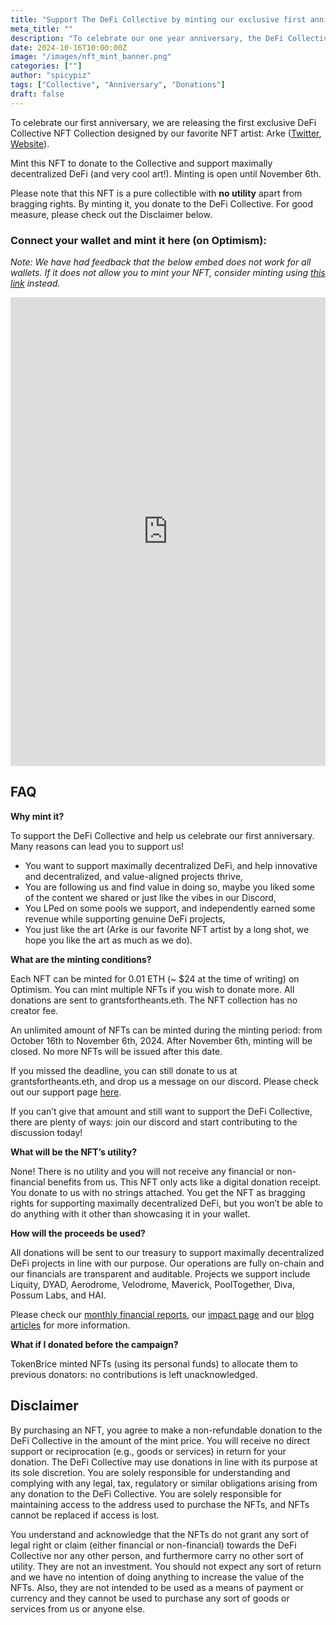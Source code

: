 ```yaml
---
title: "Support The DeFi Collective by minting our exclusive first anniversary NFT Collection"
meta_title: ""
description: "To celebrate our one year anniversary, the DeFi Collective offers an exclusive NFT collection for our donators."
date: 2024-10-16T10:00:00Z
image: "/images/nft_mint_banner.png"
categories: [""]
author: "spicypiz"
tags: ["Collective", "Anniversary", "Donations"]
draft: false
---
```


To celebrate our first anniversary, we are releasing the first exclusive DeFi Collective NFT Collection designed by our favorite NFT artist: Arke ([Twitter](https://twitter.com/Arke56374430), [Website](https://arke-art.com/)).

Mint this NFT to donate to the Collective and support maximally decentralized DeFi (and very cool art!). Minting is open until November 6th.

Please note that this NFT is a pure collectible with **no utility** apart from bragging rights. By minting it, you donate to the DeFi Collective. For good measure, please check out the Disclaimer below.

### Connect your wallet and mint it here (on Optimism):

*Note: We have had feedback that the below embed does not work for all wallets. If it does not allow you to mint your NFT, consider minting using [this link](https://thirdweb.com/optimism/0x3aC9274EEfc727439B546b5224Aa896101813f9f/nfts) instead.*

<iframe
    src="https://embed.ipfscdn.io/ipfs/bafybeicd3qfzelz4su7ng6n523virdsgobrc5pcbarhwqv3dj3drh645pi/?contract=0x3aC9274EEfc727439B546b5224Aa896101813f9f&chain=%7B%22name%22%3A%22OP+Mainnet%22%2C%22chain%22%3A%22ETH%22%2C%22rpc%22%3A%5B%22https%3A%2F%2F10.rpc.thirdweb.com%2F%24%7BTHIRDWEB_API_KEY%7D%22%5D%2C%22nativeCurrency%22%3A%7B%22name%22%3A%22Ether%22%2C%22symbol%22%3A%22ETH%22%2C%22decimals%22%3A18%7D%2C%22shortName%22%3A%22oeth%22%2C%22chainId%22%3A10%2C%22testnet%22%3Afalse%2C%22slug%22%3A%22optimism%22%2C%22icon%22%3A%7B%22url%22%3A%22ipfs%3A%2F%2FQmcxZHpyJa8T4i63xqjPYrZ6tKrt55tZJpbXcjSDKuKaf9%2Foptimism%2F512.png%22%2C%22width%22%3A512%2C%22height%22%3A512%2C%22format%22%3A%22png%22%7D%7D&clientId=b97e624976e401fd82dd8e3e698198d0&theme=system&primaryColor=purple"
    width="100%"
    height="750px"
    style="max-width:100%;"
    frameborder="0"
></iframe>


## FAQ

**Why mint it?**

To support the DeFi Collective and help us celebrate our first anniversary. Many reasons can lead you to support us!



* You want to support maximally decentralized DeFi, and help innovative and decentralized, and value-aligned projects thrive, 
* You are following us and find value in doing so, maybe you liked some of the content we shared or just like the vibes in our Discord,
* You LPed on some pools we support, and independently earned some revenue while supporting genuine DeFi projects,
* You just like the art (Arke is our favorite NFT artist by a long shot, we hope you like the art as much as we do).

**What are the minting conditions?**

Each NFT can be minted for 0.01 ETH (~ $24 at the time of writing) on Optimism. You can mint multiple NFTs if you wish to donate more. All donations are sent to grantsfortheants.eth. The NFT collection has no creator fee. 

An unlimited amount of NFTs can be minted during the minting period: from October 16th to November 6th, 2024. After November 6th, minting will be closed. No more NFTs will be issued after this date. 

If you missed the deadline, you can still donate to us at grantsfortheants.eth, and drop us a message on our discord. Please check out our support page [here](https://deficollective.org/support/).

If you can’t give that amount and still want to support the DeFi Collective, there are plenty of ways: join our discord and start contributing to the discussion today!

**What will be the NFT’s utility?**

None! There is no utility and you will not receive any financial or non-financial benefits from us. This NFT only acts like a digital donation receipt. You donate to us with no strings attached. You get the NFT as bragging rights for supporting maximally decentralized DeFi, but you won’t be able to do anything with it other than showcasing it in your wallet. 

**How will the proceeds be used?**

All donations will be sent to our treasury to support maximally decentralized DeFi projects in line with our purpose. Our operations are fully on-chain and our financials are transparent and auditable. Projects we support include Liquity, DYAD, Aerodrome, Velodrome, Maverick, PoolTogether, Diva, Possum Labs, and HAI.

Please check our [monthly financial reports](https://deficollective.org/tags/tdc-monthly-report/), our [impact page](https://deficollective.org/impact/) and our [blog articles](https://deficollective.org/articles-of-association/) for more information. 

**What if I donated before the campaign?**

TokenBrice minted NFTs (using its personal funds) to allocate them to previous donators: no contributions is left unacknowledged. 


## Disclaimer

By purchasing an NFT, you agree to make a non-refundable donation to the DeFi Collective in the amount of the mint price. You will receive no direct support or reciprocation (e.g., goods or services) in return for your donation. The DeFi Collective may use donations in line with its purpose at its sole discretion. You are solely responsible for understanding and complying with any legal, tax, regulatory or similar obligations arising from any donation to the DeFi Collective. You are solely responsible for maintaining access to the address used to purchase the NFTs, and NFTs cannot be replaced if access is lost. 

You understand and acknowledge that the NFTs do not grant any sort of legal right or claim (either financial or non-financial) towards the DeFi Collective nor any other person, and furthermore carry no other sort of utility. They are not an investment. You should not expect any sort of return and we have no intention of doing anything to increase the value of the NFTs. Also, they are not intended to be used as a means of payment or currency and they cannot be used to purchase any sort of goods or services from us or anyone else. 
